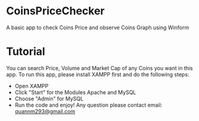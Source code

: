 # CoinsPriceChecker
A basic app to check Coins Price and observe Coins Graph using Winform 
# Tutorial
You can search Price, Volume and Market Cap of any Coins you want in this app.
To run this app, please install XAMPP first and do the following steps:
+ Open XAMPP
+ Click "Start" for the Modules Apache and MySQL
+ Choose "Admin" for MySQL
+ Run the code and enjoy! 
Any question please contact email: quannm293@gmail.com
